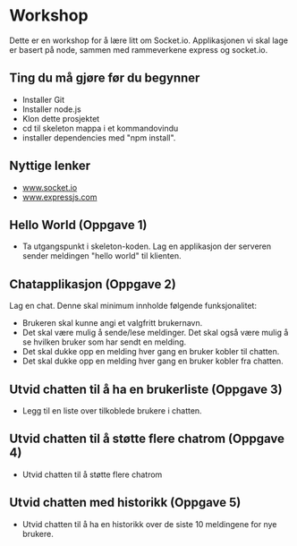# Workshop
Dette er en workshop for å lære litt om Socket.io. Applikasjonen vi skal lage er basert på node, sammen med rammeverkene express og socket.io.

## Ting du må gjøre før du begynner
* Installer Git
* Installer node.js
* Klon dette prosjektet
* cd til skeleton mappa i et kommandovindu
* installer dependencies med "npm install".

## Nyttige lenker
* www.socket.io
* www.expressjs.com

## Hello World (Oppgave 1)
* Ta utgangspunkt i skeleton-koden. Lag en applikasjon der serveren sender meldingen "hello world" til klienten.

## Chatapplikasjon (Oppgave 2)
Lag en chat. Denne skal minimum innholde følgende funksjonalitet:
* Brukeren skal kunne angi et valgfritt brukernavn.
* Det skal være mulig å sende/lese meldinger. Det skal også være mulig å se hvilken bruker som har sendt en melding.
* Det skal dukke opp en melding hver gang en bruker kobler til chatten.
* Det skal dukke opp en melding hver gang en bruker kobler fra chatten.

## Utvid chatten til å ha en brukerliste (Oppgave 3)
* Legg til en liste over tilkoblede brukere i chatten.

## Utvid chatten til å støtte flere chatrom (Oppgave 4)
* Utvid chatten til å støtte flere chatrom

## Utvid chatten med historikk (Oppgave 5)
* Utvid chatten til å ha en historikk over de siste 10 meldingene for nye brukere. 
